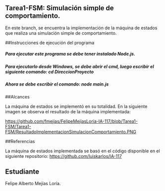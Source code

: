 ﻿## Tarea1-FSM: Simulación simple de comportamiento.

En este branch, se encuentra la implementación de la máquina de estados que realiza una simulación simple de comportamiento.

##Instrucciones de ejecución del programa

##### Para ejecutar este programa se debe tener instalado Node.js.
##### Para ejecutarlo desde Windows, se debe abrir el cmd, luego escribir el siguiente comando: cd DireccionProyecto
##### Ahora se debe escribir el comando: node main.js

##Alcances

La máquina de estados se implementó en su totalidad. En la siguiente imagen se observa el resultado de la máquina implementada:

https://github.com/fmejias/FelipeMejiasLoria-IA-117/blob/Tarea1-FSM/Tarea1-FSM/ResultadoImplementacionSimulacionComportamiento.PNG

##Referencias

La máquina de estados implementada se basó en el código disponible en el siguiente repositorio: https://github.com/luiskarlos/IA-117

## Estudiante

Felipe Alberto Mejías Loría.
